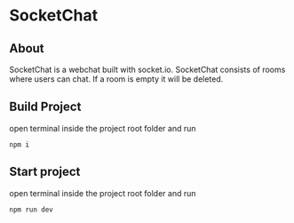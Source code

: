 # SocketChat

## About

SocketChat is a webchat built with socket.io. SocketChat consists of rooms where users can chat. If a room is empty it will be deleted.

## Build Project

open terminal inside the project root folder and run

```
npm i
```

## Start project

open terminal inside the project root folder and run

```
npm run dev
```